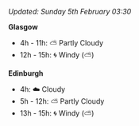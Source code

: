 *Updated: Sunday 5th February 03:30*

**Glasgow**

* 4h - 11h: :partly_sunny: Partly Cloudy
* 12h - 15h: :cyclone: Windy (:partly_sunny:)

**Edinburgh**

* 4h: :cloud: Cloudy
* 5h - 12h: :partly_sunny: Partly Cloudy
* 13h - 15h: :cyclone: Windy (:partly_sunny:)

